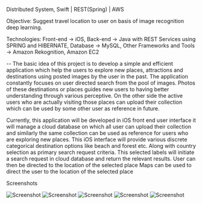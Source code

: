 Distributed System, Swift | REST(Spring) | AWS

Objective: Suggest travel location to user on basis of image recognition deep learning.

Technologies: Front-end -> iOS, Back-end -> Java with REST Services using SPRING and HIBERNATE, Database -> MySQL, Other Frameworks and Tools -> Amazon Rekognition, Amazon EC2

-- The basic idea of this project is to develop a simple and efficient application which help the users to explore new places, attractions and destinations using posted images by the user in the past. The application constantly focuses on user directed search from the pool of images. Photos of these destinations or places guides new users to having better understanding through various perceptive. On the other side the active users who are actually visiting those places can upload their collection which can be used by some other user as reference in future.

Currently, this application will be developed in iOS front end user interface it will manage a cloud database on which all user can upload their collection and similarly the same collection can be used as reference for users who are exploring new places. This iOS interface will provide various discrete categorical destination options like beach and forest etc. Along with country selection as primary search request criteria. This selected labels will initiate a search request in cloud database and return the relevant results. User can then be directed to the location of the selected place Maps can be used to direct the user to the location of the selected place

Screenshots

![Screenshot](https://user-images.githubusercontent.com/3435334/27902502-dcd3784c-61ea-11e7-857f-80418e13cf0d.png)
![Screenshot](https://user-images.githubusercontent.com/3435334/27902504-de39aabc-61ea-11e7-9fee-bb7c3fed7579.png)
![Screenshot](https://user-images.githubusercontent.com/3435334/27902520-e7bd1722-61ea-11e7-84df-cc9eb425ca1c.png)
![Screenshot](https://user-images.githubusercontent.com/3435334/27902522-ea5d472c-61ea-11e7-8c3a-c1ce6b5574fd.png)
![Screenshot](https://user-images.githubusercontent.com/3435334/27902526-ecfae62e-61ea-11e7-9d7f-5dafba711399.png)
